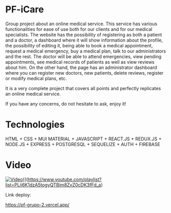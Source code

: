 # PF-iCare

Group project about an online medical service.
This service has various functionalities for ease of use both for our clients and for our medical specialists.
The website has the possibility of registering as both a patient and a doctor, a dashboard where it will show information about the profile, the possibility of editing it, being able to book a medical appointment, request a medical emergency, buy a medical plan, talk to our administrators and the rest. The doctor will be able to attend emergencies, view pending appointments, see medical records of patients as well as view reviews about him.
On the other hand, the page has an administrator dashboard where you can register new doctors, new patients, delete reviews, register or modify medical plans, etc.

It is a very complete project that covers all points and perfectly replicates an online medical service.

If you have any concerns, do not hesitate to ask, enjoy it!


# Technologies

HTML + CSS + MUI MATERIAL + JAVASCRIPT + REACT.JS + REDUX.JS + NODE.JS + EXPRESS + POSTGRESQL + SEQUELIZE + AUTH + FIREBASE

# Video

[![Video]([[https://img.youtube.com/vi/Q-BwEki_F4g/0.jpg)](https://rocol.com.co/wp-content/uploads/2021/09/rocol-icare-300x300.png))](https://www.youtube.com/playlist?list=PLij6K1dzA5togyQTBim8ZvZ0cDK3fFd_a)




Link deploy: 

https://pf-grupo-2.vercel.app/
